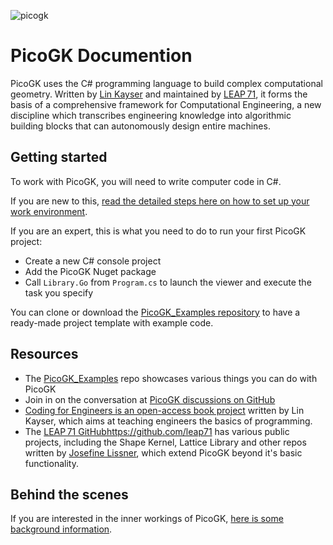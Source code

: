 ![picogk](../images/PicoGK_org_Logo.jpeg)

# PicoGK Documention

PicoGK uses the C# programming language to build complex computational geometry. Written by [Lin Kayser](https://github.com/linkayser) and maintained by [LEAP 71](https://leap71), it forms the basis of a comprehensive framework for Computational Engineering, a new discipline which transcribes engineering knowledge into algorithmic building blocks that can autonomously design entire machines.

## Getting started

To work with PicoGK, you will need to write computer code in C#. 

If you are new to this, [read the detailed steps here on how to set up your work environment](setup.md).

If you are an expert, this is what you need to do to run your first PicoGK project:

- Create a new C# console project
- Add the PicoGK Nuget package
- Call `Library.Go` from `Program.cs` to launch the viewer and execute the task you specify

You can clone or download the [PicoGK_Examples repository](https://github.com/leap71/PicoGK_Examples) to have a ready-made project template with example code.

## Resources

- The [PicoGK_Examples](https://github.com/leap71/PicoGK_Examples) repo showcases various things you can do with PicoGK
- Join in on the conversation at [PicoGK discussions on GitHub](https://github.com/leap71/PicoGK/discussions) 
- [Coding for Engineers is an open-access book project](https://picogk.org/coding-for-engineers/) written by Lin Kayser, which aims at teaching engineers the basics of programming.
- The [LEAP 71 GitHubhttps://github.com/leap71](https://github.com/josefinelissner) has various public projects, including the Shape Kernel, Lattice Library and other repos written by [Josefine Lissner](https://github.com/josefinelissner), which extend PicoGK beyond it's basic functionality.

## Behind the scenes 

If you are interested in the inner workings of PicoGK, [here is some background information](internals.md).

